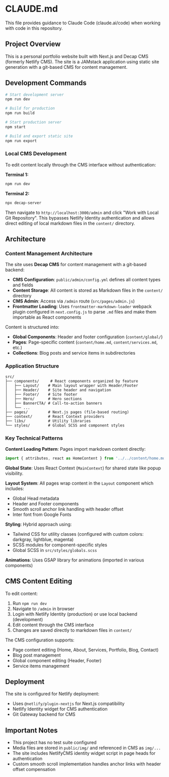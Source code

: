 # CLAUDE.md

This file provides guidance to Claude Code (claude.ai/code) when working with code in this repository.

## Project Overview

This is a personal portfolio website built with Next.js and Decap CMS (formerly Netlify CMS). The site is a JAMstack application using static site generation with a git-based CMS for content management.

## Development Commands

```bash
# Start development server
npm run dev

# Build for production
npm run build

# Start production server
npm start

# Build and export static site
npm run export
```

### Local CMS Development

To edit content locally through the CMS interface without authentication:

**Terminal 1:**
```bash
npm run dev
```

**Terminal 2:**
```bash
npx decap-server
```

Then navigate to `http://localhost:3000/admin` and click "Work with Local Git Repository". This bypasses Netlify Identity authentication and allows direct editing of local markdown files in the `content/` directory.

## Architecture

### Content Management Architecture

The site uses **Decap CMS** for content management with a git-based backend:

- **CMS Configuration**: `public/admin/config.yml` defines all content types and fields
- **Content Storage**: All content is stored as Markdown files in the `content/` directory
- **CMS Admin**: Access via `/admin` route (`src/pages/admin.js`)
- **Frontmatter Loading**: Uses `frontmatter-markdown-loader` webpack plugin configured in `next.config.js` to parse `.md` files and make them importable as React components

Content is structured into:
- **Global Components**: Header and footer configuration (`content/global/`)
- **Pages**: Page-specific content (`content/home.md`, `content/services.md`, etc.)
- **Collections**: Blog posts and service items in subdirectories

### Application Structure

```
src/
├── components/     # React components organized by feature
│   ├── Layout/    # Main layout wrapper with Header/Footer
│   ├── Header/    # Site header and navigation
│   ├── Footer/    # Site footer
│   ├── Hero/      # Hero sections
│   ├── BannerCTA/ # Call-to-action banners
│   └── ...
├── pages/         # Next.js pages (file-based routing)
├── context/       # React Context providers
├── libs/          # Utility libraries
└── styles/        # Global SCSS and component styles
```

### Key Technical Patterns

**Content Loading Pattern**: Pages import markdown content directly:
```javascript
import { attributes, react as HomeContent } from '../../content/home.md'
```

**Global State**: Uses React Context (`MainContext`) for shared state like popup visibility.

**Layout System**: All pages wrap content in the `Layout` component which includes:
- Global Head metadata
- Header and Footer components
- Smooth scroll anchor link handling with header offset
- Inter font from Google Fonts

**Styling**: Hybrid approach using:
- Tailwind CSS for utility classes (configured with custom colors: darkgray, lightblue, magenta)
- SCSS modules for component-specific styles
- Global SCSS in `src/styles/globals.scss`

**Animations**: Uses GSAP library for animations (imported in various components)

## CMS Content Editing

To edit content:
1. Run `npm run dev`
2. Navigate to `/admin` in browser
3. Login with Netlify Identity (production) or use local backend (development)
4. Edit content through the CMS interface
5. Changes are saved directly to markdown files in `content/`

The CMS configuration supports:
- Page content editing (Home, About, Services, Portfolio, Blog, Contact)
- Blog post management
- Global component editing (Header, Footer)
- Service items management

## Deployment

The site is configured for Netlify deployment:
- Uses `@netlify/plugin-nextjs` for Next.js compatibility
- Netlify Identity widget for CMS authentication
- Git Gateway backend for CMS

## Important Notes

- This project has no test suite configured
- Media files are stored in `public/img/` and referenced in CMS as `img/...`
- The site includes NetlifyCMS identity widget script in page heads for authentication
- Custom smooth scroll implementation handles anchor links with header offset compensation

